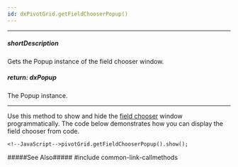```yaml
---
id: dxPivotGrid.getFieldChooserPopup()
---
```

---
##### shortDescription
Gets the Popup instance of the field chooser window.

##### return: dxPopup
The Popup instance.

---
Use this method to show and hide the [field chooser](/api-reference/10%20UI%20Widgets/dxPivotGrid/1%20Configuration/fieldChooser '/Documentation/ApiReference/UI_Components/dxPivotGrid/Configuration/fieldChooser/') window programmatically. The code below demonstrates how you can display the field chooser from code.

    <!--JavaScript-->pivotGrid.getFieldChooserPopup().show();

#####See Also#####
#include common-link-callmethods
